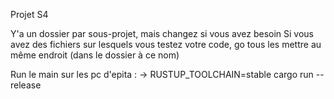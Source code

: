 Projet S4

Y'a un dossier par sous-projet, mais changez si vous avez besoin
Si vous avez des fichiers sur lesquels vous testez votre code, go tous les mettre au même endroit (dans le dossier à ce nom)

Run le main sur les pc d'epita : 
->	RUSTUP_TOOLCHAIN=stable cargo run --release

